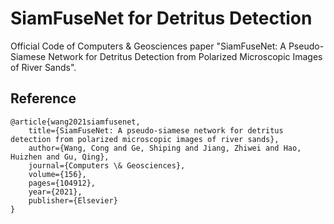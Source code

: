 # SiamFuseNet for Detritus Detection  

Official Code of Computers & Geosciences paper "SiamFuseNet: A Pseudo-Siamese Network for Detritus Detection from Polarized Microscopic Images of River Sands".

## Reference
```
@article{wang2021siamfusenet,
    title={SiamFuseNet: A pseudo-siamese network for detritus detection from polarized microscopic images of river sands},
    author={Wang, Cong and Ge, Shiping and Jiang, Zhiwei and Hao, Huizhen and Gu, Qing},
    journal={Computers \& Geosciences},
    volume={156},
    pages={104912},
    year={2021},
    publisher={Elsevier}
}
```
